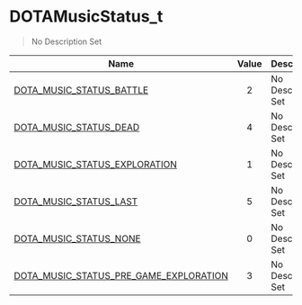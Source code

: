 # DOTAMusicStatus_t
> No Description Set

Name|Value|Description|Client
--|:--:|--|:--:
[DOTA_MUSIC_STATUS_BATTLE](DOTA_MUSIC_STATUS_BATTLE)|2|No Description Set|❌
[DOTA_MUSIC_STATUS_DEAD](DOTA_MUSIC_STATUS_DEAD)|4|No Description Set|❌
[DOTA_MUSIC_STATUS_EXPLORATION](DOTA_MUSIC_STATUS_EXPLORATION)|1|No Description Set|❌
[DOTA_MUSIC_STATUS_LAST](DOTA_MUSIC_STATUS_LAST)|5|No Description Set|❌
[DOTA_MUSIC_STATUS_NONE](DOTA_MUSIC_STATUS_NONE)|0|No Description Set|❌
[DOTA_MUSIC_STATUS_PRE_GAME_EXPLORATION](DOTA_MUSIC_STATUS_PRE_GAME_EXPLORATION)|3|No Description Set|❌
